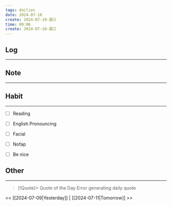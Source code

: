 ```yaml
---
tags: dailies  
date: 2024-07-10
create: 2024-07-10-週三
time: 09:06
create: 2024-07-10-週三
---
```


## Log
---


## Note
---


## Habit
---
- [ ] Reading
- [ ] English Pronouncing
- [ ] Facial
- [ ] Nofap
- [ ] Be nice


## Other
---

> [!Quote]+ Quote of the Day
> Error generating daily quote

<< [[2024-07-09|Yesterday]] | [[2024-07-11|Tomorrow]] >>